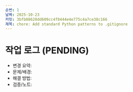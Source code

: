 ```yaml
---
순번: 1
날짜: 2025-10-23
커밋: 3bfb08620dd609cc4f8444e4e775c4a7ce38c166
제목: chore: Add standard Python patterns to .gitignore
---
```

# 작업 로그 (PENDING)

- 변경 요약:
- 문제/배경:
- 해결 방법:
- 검증/노트:

